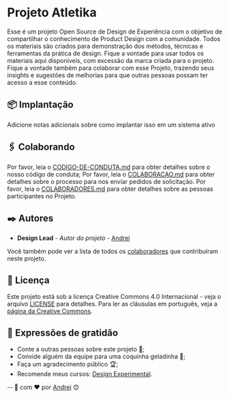 # Projeto Atletika

Esse é um projeto Open Source de Design de Experiência com o objetivo de compartilhar o conhecimento de Product Design com a comunidade. Todos os materiais são criados para demonstração dos  métodos, técnicas e ferramentas da prática de design. Fique a vontade para usar todos os materiais aqui disponíveis, com excessão da marca criada para o projeto. Fique a vontade também para colaborar com esse Projeto, trazendo seus insights e sugestões de melhorias para que outras pessoas possam ter acesso a esse conteúdo.

## 📦 Implantação

Adicione notas adicionais sobre como implantar isso em um sistema ativo

## 🖇️ Colaborando

Por favor, leia o [CODIGO-DE-CONDUTA.md](https://github.com/designexperimental/projeto-atletika/blob/main/CODIGO-DE-CONDUTA.md) para obter detalhes sobre o nosso código de conduta;
Por favor, leia o [COLABORACAO.md](https://github.com/designexperimental/projeto-atletika/blob/main/COLABORACAO.md) para obter detalhes sobre o processo para nos enviar pedidos de solicitação.
Por favor, leia o [COLABORADORES.md](https://github.com/designexperimental/projeto-atletika/blob/main/COLABORADORES.md) para obter detalhes sobre as pessoas participantes no Projeto.

## ✒️ Autores

* **Design Lead** - *Autor do projeto* - [Andrei](https://github.com/andreiomega)

Você também pode ver a lista de todos os [colaboradores](https://github.com/designexperimental/projeto-atletika/blob/main/COLABORADORES.md) que contribuíram neste projeto.

## 📄 Licença

Este projeto está sob a licença Creative Commons 4.0 Internacional - veja o arquivo [LICENSE](https://github.com/designexperimental/projeto-atletika/blob/main/LICENSE) para detalhes.
Para ler as cláusulas em português, veja a [página da Creative Commons](https://creativecommons.org/licenses/by/4.0/legalcode.pt).

## 🎁 Expressões de gratidão

* Conte a outras pessoas sobre este projeto 📢;
* Convide alguém da equipe para uma coquinha geladinha 🥤;
* Faça um agradecimento público 🏆;
* Recomende meus cursos: [Design Experimental](https://designexperimental.com.br/cursos).


--
🎨 com ❤️ por [Andrei](https://github.com/andreiomega) 😊
